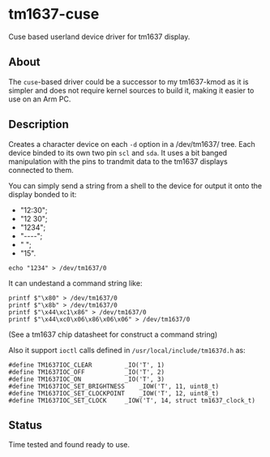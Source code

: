 # tm1637-cuse

Cuse based userland device driver for tm1637 display.

## About
The `cuse`-based driver could be a successor to my tm1637-kmod as it is simpler
and does not require kernel sources to build it, making it easier to use on
an Arm PC.

## Description
Creates a character device on each ```-d``` option in a /dev/tm1637/ tree.
Each device binded to its own two pin ```scl``` and ```sda```. It uses a bit
banged manipulation with the pins to trandmit data to the tm1637 displays
connected to them.

You can simply send a string from a shell to the device for output it onto the
display bonded to it:
- "12:30";
- "12 30";
- "1234";
- "----";
- "    ";
- "15".
```
echo "1234" > /dev/tm1637/0
```

It can undestand a command string like:
```
printf $"\x80" > /dev/tm1637/0
printf $"\x8b" > /dev/tm1637/0
printf $"\x44\xc1\x86" > /dev/tm1637/0
printf $"\x44\xc0\x06\x86\x06\x06" > /dev/tm1637/0
```
(See a tm1637 chip datasheet for construct a command string)

Also it support ```ioctl``` calls defined in ```/usr/local/include/tm1637d.h```
as:
```
#define TM1637IOC_CLEAR			_IO('T', 1)
#define TM1637IOC_OFF			_IO('T', 2)
#define TM1637IOC_ON			_IO('T', 3)
#define TM1637IOC_SET_BRIGHTNESS	_IOW('T', 11, uint8_t)
#define TM1637IOC_SET_CLOCKPOINT	_IOW('T', 12, uint8_t)
#define TM1637IOC_SET_CLOCK		_IOW('T', 14, struct tm1637_clock_t)
```

## Status
Time tested and found ready to use.

